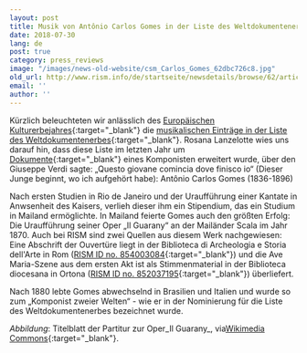 ```yaml
---
layout: post
title: Musik von Antônio Carlos Gomes in der Liste des Weltdokumentenerbes der UNESCO
date: 2018-07-30
lang: de
post: true
category: press_reviews
image: "/images/news-old-website/csm_Carlos_Gomes_62dbc726c8.jpg"
old_url: http://www.rism.info/de/startseite/newsdetails/browse/62/article/64/music-by-antonio-carlos-gomes-part-of-the-unesco-memory-of-the-world-list.html
email: ''
author: ''
---
```



Kürzlich beleuchteten wir anlässlich des [Europäischen Kulturerbejahres](http://europa.eu/cultural-heritage/european-year-cultural-heritage_de){:target="_blank"} die [musikalischen Einträge in der Liste des Weltdokumentenerbes](http://www.rism.info/de/startseite/newsdetails/?tx_ttnews%5BbackPid%5D=2&tx_ttnews%5Btt_news%5D=1625&cHash=e0a933184e2232321f4dc19226b59f74){:target="_blank"}. Rosana Lanzelotte wies uns darauf hin, dass diese Liste im letzten Jahr um [Dokumente](http://www.unesco.org/new/en/communication-and-information/memory-of-the-world/register/full-list-of-registered-heritage/registered-heritage-page-1/antonio-carlos-gomes/){:target="_blank"} eines Komponisten erweitert wurde, über den Giuseppe Verdi sagte: „Questo giovane comincia dove finisco io“ (Dieser Junge beginnt, wo ich aufgehört habe): Antônio Carlos Gomes (1836-1896)

Nach ersten Studien in Rio de Janeiro und der Uraufführung einer Kantate in Anwsenheit des Kaisers, verlieh dieser ihm ein Stipendium, das ein Studium in Mailand ermöglichte. In Mailand feierte Gomes auch den größten Erfolg: Die Uraufführung seiner Oper „Il Guarany“ an der Mailänder Scala im Jahr 1870. Auch bei RISM sind zwei Quellen aus diesem Werk nachgewiesen: Eine Abschrift der Ouvertüre liegt in der Biblioteca di Archeologia e Storia dell'Arte in Rom ([RISM ID no. 854003084](https://opac.rism.info/search?id=854003084&Language=de){:target="_blank"}) und die Ave Maria-Szene aus dem ersten Akt ist als Stimmenmaterial in der Biblioteca diocesana in Ortona ([RISM ID no. 852037195](https://opac.rism.info/search?id=852037195&Language=de){:target="_blank"}) überliefert.

Nach 1880 lebte Gomes abwechselnd in Brasilien und Italien und wurde so zum „Komponist zweier Welten“ - wie er in der Nominierung für die Liste des Weltdokumentenerbes bezeichnet wurde.

_Abbildung_: Titelblatt der Partitur zur Oper_Il Guarany_, via[Wikimedia Commons](https://commons.wikimedia.org/wiki/File:Il_Guarany_Score_Front_Cover.jpg?uselang=en){:target="_blank"}.

